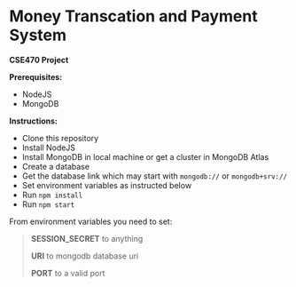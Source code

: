 # Money Transcation and Payment System
**CSE470 Project**

**Prerequisites:**

 - NodeJS
 - MongoDB

**Instructions:**
 - Clone this repository
 - Install NodeJS
 - Install MongoDB in local machine or get a cluster in MongoDB Atlas
 - Create a database
 - Get the database link which may start with `mongodb://` or `mongodb+srv://`
 - Set environment variables as instructed below
 - Run `npm install`
 - Run `npm start`

From environment variables you need to set:
>**SESSION_SECRET** to anything
>
>**URI** to mongodb database uri
>
>**PORT** to a valid port
